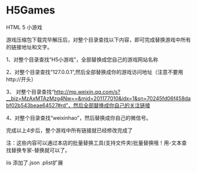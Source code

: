 # H5Games
HTML 5 小游戏

游戏压缩包下载完毕解压后，对整个目录查找以下内容，即可完成替换游戏中所有的链接地址和文字。

1、对整个目录查找“H5小游戏”，全部替换成您自己的游戏网站名称

2、对整个目录查找“127.0.0.1”,然后全部替换成你的游戏访问地址（注意不要用http://开头）

3、 对整个目录查找“http://mp.weixin.qq.com/s?__biz=MzAxMTAzMzg4Nw==&mid=201177010&idx=1&sn=70245fd06f458dabf02b543beae64527#rd”，然后全部替换成你自己的关注链接

4、对整个目录查找“weixinhao”，然后替换成你自己的微信号。

完成以上4步后，整个游戏中所有链接就已经修改完成了

注：这些内容可以通过本店的批量替换工具(支持文件夹)批量替换哦！用-文本查找替换专家-替换就可以了。

iis 添加了.json .plist扩展